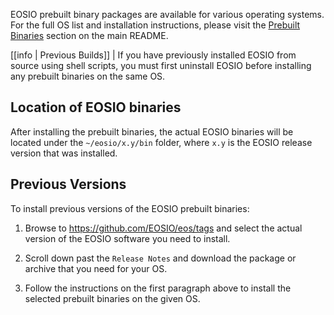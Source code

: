 
EOSIO prebuilt binary packages are available for various operating systems. For the full OS list and installation instructions, please visit the [Prebuilt Binaries](../../../README.md#prebuilt-binaries) section on the main README.

[[info | Previous Builds]]
| If you have previously installed EOSIO from source using shell scripts, you must first uninstall EOSIO before installing any prebuilt binaries on the same OS. 

## Location of EOSIO binaries

After installing the prebuilt binaries, the actual EOSIO binaries will be located under the `~/eosio/x.y/bin` folder, where `x.y` is the EOSIO release version that was installed.

## Previous Versions

To install previous versions of the EOSIO prebuilt binaries:

1. Browse to https://github.com/EOSIO/eos/tags and select the actual version of the EOSIO software you need to install.

2. Scroll down past the `Release Notes` and download the package or archive that you need for your OS.

3. Follow the instructions on the first paragraph above to install the selected prebuilt binaries on the given OS.
